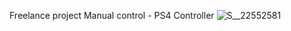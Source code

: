 Freelance project
Manual control - PS4 Controller
![S__22552581](https://github.com/NitiponZZZZ/OmegaRobot/assets/109139000/36595bdf-d44e-4651-9984-4b653369859a)
